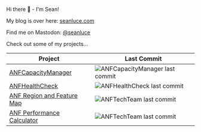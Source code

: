 Hi there :wave: - I'm Sean!

My blog is over here: <a href="https://seanluce.com">seanluce.com</a>

Find me on Mastodon: <a rel="me" href="https://hachyderm.io/@seanluce">@seanluce</a>

Check out some of my projects...

| Project | Last Commit |
| --- | --- |
| [ANFCapacityManager](https://github.com/anftechteam/anfcapacitymanager) | ![ANFCapacityManager last commit](https://img.shields.io/github/last-commit/ANFTechTeam/ANFCapacityManager) |
| [ANFHealthCheck](https://github.com/seanluce/anfhealthcheck) | ![ANFHealthCheck last commit](https://img.shields.io/github/last-commit/seanluce/ANFHealthCheck)
| [ANF Region and Feature Map](https://aka.ms/anfmap) | ![ANFTechTeam last commit](https://img.shields.io/github/last-commit/anftechteam/anftechteam.github.io)
| [ANF Performance Calculator](https://aka.ms/anfcalc) | ![ANFTechTeam last commit](https://img.shields.io/github/last-commit/anftechteam/anftechteam.github.io)